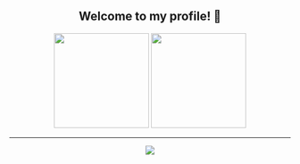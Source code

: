 <div align="center">
<h2> Welcome to my profile! 🐒</h2>


<div>
  <img height="170em" src="https://github-readme-stats.vercel.app/api?username=vitormiura&show_icons=true&theme=solarized-dark&include_all_commits=true&count_private=true"/>
  <img height="170em" src="https://github-readme-stats.vercel.app/api/top-langs/?username=vitormiura&layout=compact&langs_count=8&theme=solarized-dark"/>
</div>
  <hr>

  ![](https://komarev.com/ghpvc/?username=vitormiura)

</div>
